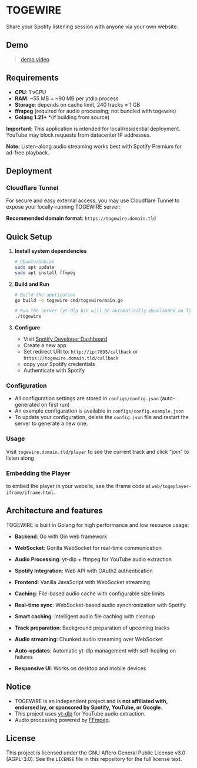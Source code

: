# TOGEWIRE

Share your Spotify listening session with anyone via your own website.

## Demo

> [demo video](https://main.kurodaze.pages.dev/assets/togewiredemo.mp4)

## Requirements

- **CPU**: 1 vCPU
- **RAM**: ~55 MB + ~90 MB per ytdlp process
- **Storage**: depends on cache limit, 240 tracks ≈ 1 GB
- **ffmpeg** (required for audio processing; not bundled with togewire)
- **Golang 1.21+** *(if building from source)

**Important:** This application is intended for local/residential deployment. YouTube may block requests from datacenter IP addresses.

**Note:** Listen-along audio streaming works best with Spotify Premium for ad-free playback.

## Deployment

### Cloudflare Tunnel
For secure and easy external access, you may use Cloudflare Tunnel to expose your locally-running TOGEWIRE server:

**Recommended domain format**: `https://togewire.domain.tld`

## Quick Setup

1. **Install system dependencies**
   ```bash
   # Ubuntu/Debian
   sudo apt update
   sudo apt install ffmpeg
   ```

2. **Build and Run**
   ```bash
   # Build the application
   go build -o togewire cmd/togewire/main.go
   
   # Run the server (yt-dlp bin will be automatically downloaded on first run)
   ./togewire
   ```

3. **Configure**
   - Visit [Spotify Developer Dashboard](https://developer.spotify.com/dashboard)
   - Create a new app
   - Set redirect URI to: `http://ip:7093/callback` or `https://togewire.domain.tld/callback`
   - copy your Spotify credentials
   - Authenticate with Spotify

### Configuration
- All configuration settings are stored in `configs/config.json` (auto-generated on first run)
- An example configuration is available in `configs/config.example.json`
- To update your configuration, delete the `config.json` file and restart the server to generate a new one.

### Usage

Visit `togewire.domain.tld/player` to see the current track and click "join" to listen along

### Embedding the Player

to embed the player in your website, see the iframe code at `web/togeplayer-iframe/iframe.html`.

## Architecture and features

TOGEWIRE is built in Golang for high performance and low resource usage:

- **Backend**: Go with Gin web framework
- **WebSocket**: Gorilla WebSocket for real-time communication  
- **Audio Processing**: yt-dlp + ffmpeg for YouTube audio extraction
- **Spotify Integration**: Web API with OAuth2 authentication
- **Frontend**: Vanilla JavaScript with WebSocket streaming
- **Caching**: File-based audio cache with configurable size limits

- **Real-time sync**: WebSocket-based audio synchronization with Spotify
- **Smart caching**: Intelligent audio file caching with cleanup
- **Track preparation**: Background preparation of upcoming tracks
- **Audio streaming**: Chunked audio streaming over WebSocket
- **Auto-updates**: Automatic yt-dlp management with self-healing on failures
- **Responsive UI**: Works on desktop and mobile devices

## Notice
- TOGEWIRE is an independent project and is **not affiliated with, endorsed by, or sponsored by Spotify, YouTube, or Google**.
- This project uses [yt-dlp](https://github.com/yt-dlp/yt-dlp) for YouTube audio extraction.
- Audio processing powered by [FFmpeg](https://ffmpeg.org/).

## License

This project is licensed under the GNU Affero General Public License v3.0 (AGPL-3.0).
See the `LICENSE` file in this repository for the full license text.
